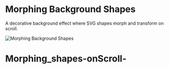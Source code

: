 # Morphing Background Shapes

A decorative background effect where SVG shapes morph and transform on scroll.

![Morphing Background Shapes]()



# Morphing_shapes-onScroll-
